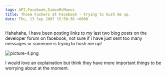 ```yaml
---
tags: API,Facebook,SimonMcManus
title: Those Fuckers at Facebook - trying to hush me up. 
date: Thu, 13 Sep 2007 15:50:36 +0000
---
```

Hahahaha, I have been posting links to my last two blog posts on the developer forum on facebook, not sure if i have just sent too many  messages or someone is trying to hush me up!  
  
![picture-4.png](http://simonmcmanus.files.wordpress.com/2007/09/picture-4.png)  
  
I would love an explaination but think they have more important things to be worrying about at the moment.
